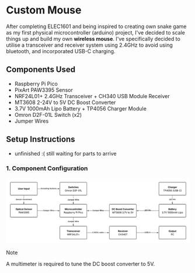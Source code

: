 # Custom Mouse

After completing ELEC1601 and being inspired to creating own snake game as my first physical microcontroller (arduino) project, I've decided to scale things up and build my own **wireless mouse**. I've specifically decided to utilise a transceiver and receiver system using 2.4GHz to avoid using bluetooth, and incorporated USB-C charging.

## **Components Used**
- Raspberry Pi Pico
- PixArt PAW3395 Sensor
- NRF24L01+ 2.4GHz Transceiver + CH340 USB Module Receiver
- MT3608 2-24V to 5V DC Boost Converter
- 3.7V 1000mAh Lipo Battery + TP4056 Charger Module
- Omron D2F-01L Switch (x2)
- Jumper Wires

## **Setup Instructions**
- unfinished :( still waiting for parts to arrive

### 1. **Component Configuration**
![component configuration uml diagram](images/mouse%20component%20config.png)

> [!NOTE]
> A multimeter is required to tune the DC boost converter to 5V.

